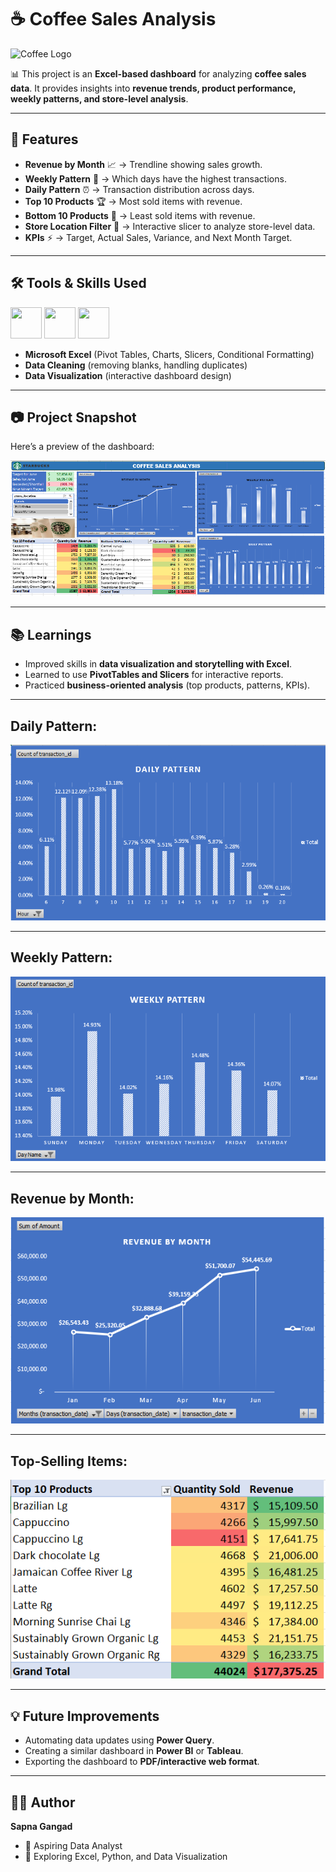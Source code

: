 # ☕ Coffee Sales Analysis
![Coffee Logo](https://backiee.com/static/wallpapers/1000x563/203713.jpg)

📊 This project is an **Excel-based dashboard** for analyzing **coffee sales data**.
It provides insights into **revenue trends, product performance, weekly patterns, and store-level analysis**.

---

## 🚀 Features

* **Revenue by Month** 📈 → Trendline showing sales growth.
* **Weekly Pattern** 📅 → Which days have the highest transactions.
* **Daily Pattern** ⏰ → Transaction distribution across days.
* **Top 10 Products** 🏆 → Most sold items with revenue.
* **Bottom 10 Products** 🔻 → Least sold items with revenue.
* **Store Location Filter** 📍 → Interactive slicer to analyze store-level data.
* **KPIs** ⚡ → Target, Actual Sales, Variance, and Next Month Target.

---

## 🛠 Tools & Skills Used 

<p align="left">
  <!-- Excel Icon -->
  <img src="https://img.icons8.com/color/48/000000/microsoft-excel-2019--v1.png" width="50" height="50"/>
  
  <!-- Data Cleaning Icon -->
   <img src="https://img.icons8.com/ios-filled/50/broom.png" width="50" height="50"/>
  
  <!-- Data Visualization Icon -->
  <img src="https://img.icons8.com/color/48/combo-chart--v1.png" width="50" height="50"/>
</p>

- **Microsoft Excel** (Pivot Tables, Charts, Slicers, Conditional Formatting)  
- **Data Cleaning** (removing blanks, handling duplicates)  
- **Data Visualization** (interactive dashboard design)  


---

## 📷 Project Snapshot

Here’s a preview of the dashboard:

![Coffee Dashboard](https://github.com/sapnagangad/Coffee-Sales-Analysis/blob/main/images/Screenshot%20(79).png)


---

## 📚 Learnings

* Improved skills in **data visualization and storytelling with Excel**.
* Learned to use **PivotTables and Slicers** for interactive reports.
* Practiced **business-oriented analysis** (top products, patterns, KPIs).

---

## Daily Pattern:
![Daily Pattern](https://github.com/sapnagangad/Coffee-Sales-Analysis/blob/main/images/Daily%20pattern.png)

---

## Weekly Pattern:
![Weekly Pattern](https://github.com/sapnagangad/Coffee-Sales-Analysis/blob/main/images/Weekly%20Pattern.png)

---

## Revenue by Month:
![Revenue by Month](https://github.com/sapnagangad/Coffee-Sales-Analysis/blob/main/images/Revenue%20by%20month.png)

---

## Top-Selling Items:
![Top Selling Items](https://github.com/sapnagangad/Coffee-Sales-Analysis/blob/main/images/Top%2010%20Products.png)

---

## 💡 Future Improvements

* Automating data updates using **Power Query**.
* Creating a similar dashboard in **Power BI** or **Tableau**.
* Exporting the dashboard to **PDF/interactive web format**.

---

## 👩‍💻 Author

**Sapna Gangad**

* 🎯 Aspiring Data Analyst
* 🌱 Exploring Excel, Python, and Data Visualization

